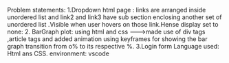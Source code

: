 Problem statements:
 1.Dropdown html page :
     links are arranged inside unordered list and link2 and link3 have sub section enclosing another set of unordered list .Visible when user hovers on those link.Hense display set to none:
2. BarGraph plot: using html and css --->made use of div tags ,article tags and added animation using keyframes for showing the bar graph transition from o% to its respective %.
3.Login form 
Language used: Html ans CSS.
environment: vscode

